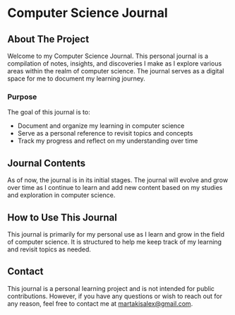 # Computer Science Journal

## About The Project

Welcome to my Computer Science Journal. This personal journal is a compilation of notes, insights, and discoveries I make as I explore various areas within the realm of computer science. The journal serves as a digital space for me to document my learning journey.

### Purpose

The goal of this journal is to:
- Document and organize my learning in computer science
- Serve as a personal reference to revisit topics and concepts
- Track my progress and reflect on my understanding over time

## Journal Contents

As of now, the journal is in its initial stages. The journal will evolve and grow over time as I continue to learn and add new content based on my studies and exploration in computer science.

## How to Use This Journal

This journal is primarily for my personal use as I learn and grow in the field of computer science. It is structured to help me keep track of my learning and revisit topics as needed.

## Contact

This journal is a personal learning project and is not intended for public contributions. However, if you have any questions or wish to reach out for any reason, feel free to contact me at [martakisalex@gmail.com](mailto:martakisalex@gmail.com).
